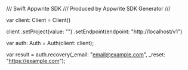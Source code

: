 /// Swift Appwrite SDK
/// Produced by Appwrite SDK Generator
///


var client: Client = Client()

client
    .setProject(value: "")
    .setEndpoint(endpoint: "http://localhost/v1")

var auth: Auth =  Auth(client: client);

var result = auth.recovery(_email: "email@example.com", _reset: "https://example.com");
